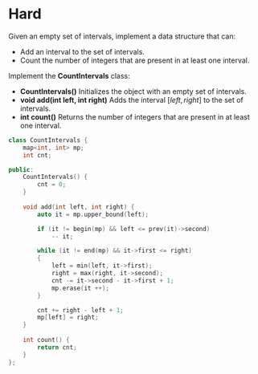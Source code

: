 # Hard

Given an empty set of intervals, implement a data structure that can:

- Add an interval to the set of intervals.
- Count the number of integers that are present in at least one interval.

Implement the __CountIntervals__ class:

- __CountIntervals()__ Initializes the object with an empty set of intervals.
- __void add(int left, int right)__ Adds the interval $[left, right]$ to the set of intervals.
- __int count()__ Returns the number of integers that are present in at least one interval.

```cpp
class CountIntervals {
    map<int, int> mp;
    int cnt;

public:
    CountIntervals() {
        cnt = 0;
    }
    
    void add(int left, int right) {
        auto it = mp.upper_bound(left);

        if (it != begin(mp) && left <= prev(it)->second)
            -- it;

        while (it != end(mp) && it->first <= right)
        {
            left = min(left, it->first);
            right = max(right, it->second);
            cnt -= it->second - it->first + 1;
            mp.erase(it ++);
        }

        cnt += right - left + 1;
        mp[left] = right;
    }
    
    int count() {
        return cnt;
    }
};
```
